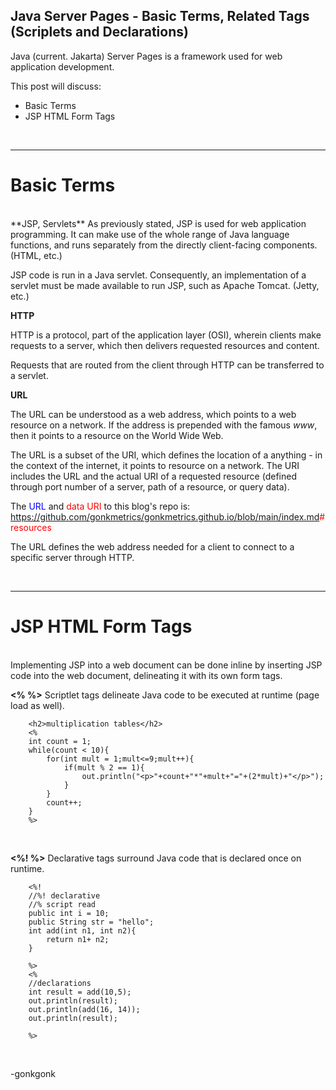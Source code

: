 ## Java Server Pages - Basic Terms, Related Tags (Scriplets and Declarations)

Java (current. Jakarta) Server Pages is a framework used for web application development.

This post will discuss:
* Basic Terms
* JSP HTML Form Tags

<br>

---
# Basic Terms
<br>
**JSP, Servlets**
As previously stated, JSP is used for web application programming. It can make use of the whole range of Java language functions, and runs separately from the directly client-facing components. (HTML, etc.)

JSP code is run in a Java servlet. Consequently, an implementation of a servlet must be made available to run JSP, such as Apache Tomcat. (Jetty, etc.)

**HTTP**

HTTP is a protocol, part of the application layer (OSI), wherein clients make requests to a server, which then delivers requested resources and content.

Requests that are routed from the client through HTTP can be transferred to a servlet.

**URL**

The URL can be understood as a web address, which points to a web resource on a network. If the address is prepended with the famous *www*, then it points to a resource on the World Wide Web.

The URL is a subset of the URI, which defines the location of a anything - in the context of the internet, it points to resource on a network. The URI includes the URL and the actual URI of a requested resource (defined through port number of a server, path of a resource, or query data).

The <span style="color:blue;">URL</span> and <span style="color:red;">data URI</span> to this blog's repo is:
<span style="color:blue;">https://github.com/gonkmetrics/gonkmetrics.github.io/blob/main/index.md</span><span style="color:red;">#resources</span>

The URL defines the web address needed for a client to connect to a specific server through HTTP.

<br>

---
# JSP HTML Form Tags
<br>
Implementing JSP into a web document can be done inline by inserting JSP code into the web document, delineating it with its own form tags.

**&lt;% %&gt;**
Scriptlet tags delineate Java code to be executed at runtime (page load as well).

<pre><code class="language-xml">	&lt;h2&gt;multiplication tables&lt;/h2&gt;
	&lt;%
	int count = 1;
	while(count &lt; 10){
		for(int mult = 1;mult&lt;=9;mult++){
			if(mult % 2 == 1){
				out.println(&quot;&lt;p&gt;&quot;+count+&quot;*&quot;+mult+&quot;=&quot;+(2*mult)+&quot;&lt;/p&gt;&quot;);
			}
		}
		count++;
	}
	%&gt;
</code></pre>
<br>

**&lt;%! %&gt;**
Declarative tags surround Java code that is declared once on runtime.

<pre><code class="language-xml">	&lt;%!
	//%! declarative
	//% script read
	public int i = 10;
	public String str = &quot;hello&quot;;
	int add(int n1, int n2){
		return n1+ n2;
	}

	%&gt;
	&lt;%
	//declarations
	int result = add(10,5);
	out.println(result);
	out.println(add(16, 14));
	out.println(result);

	%&gt;
</code></pre>
<br>


-gonkgonk
